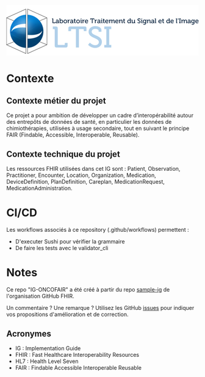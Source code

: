![Logo_LTSI](input/images/logo_ltsi.png "Logo LTSI")

# Contexte

## Contexte métier du projet

Ce projet a pour ambition de développer un cadre d’interopérabilité autour des entrepôts de données de santé, en particulier les données de chimiothérapies, utilisées à usage secondaire, tout en suivant le principe FAIR (Findable, Accessible, Interoperable, Reusable).

## Contexte technique du projet

Les ressources FHIR utilisées dans cet IG sont : Patient, Observation, Practitioner, Encounter, Location, Organization, Medication, DeviceDefinition, PlanDefinition, Careplan, MedicationRequest, MedicationAdministration.

# CI/CD

Les workflows associés à ce repository (.github/workflows) permettent :

* D'executer Sushi pour vérifier la grammaire
* De faire les tests avec le validator_cli

# Notes

Ce repo "IG-ONCOFAIR" a été créé à partir du repo [sample-ig](https://github.com/FHIR/sample-ig) de l'organisation GitHub FHIR.

Un commentaire ? Une remarque ? Utilisez les GitHub [issues](https://docs.github.com/fr/issues) pour indiquer vos propositions d'amélioration et de correction.

## Acronymes

* IG : Implementation Guide
* FHIR : Fast Healthcare Interoperability Resources
* HL7 : Health Level Seven
* FAIR : Findable Accessible Interoperable Reusable